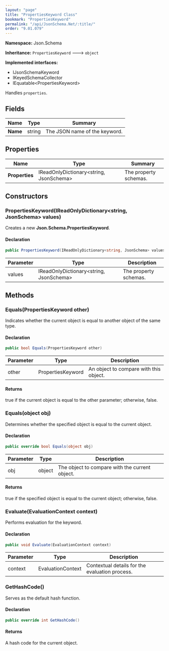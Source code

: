 ```yaml
---
layout: "page"
title: "PropertiesKeyword Class"
bookmark: "PropertiesKeyword"
permalink: "/api/JsonSchema.Net/:title/"
order: "9.01.079"
---
```

**Namespace:** Json.Schema

**Inheritance:**
`PropertiesKeyword`
 🡒 
`object`

**Implemented interfaces:**

- IJsonSchemaKeyword
- IKeyedSchemaCollector
- IEquatable\<PropertiesKeyword\>

Handles `properties`.

## Fields

| Name | Type | Summary |
|---|---|---|
| **Name** | string | The JSON name of the keyword. |

## Properties

| Name | Type | Summary |
|---|---|---|
| **Properties** | IReadOnlyDictionary\<string, JsonSchema\> | The property schemas. |

## Constructors

### PropertiesKeyword(IReadOnlyDictionary\<string, JsonSchema\> values)

Creates a new **Json.Schema.PropertiesKeyword**.

#### Declaration

```c#
public PropertiesKeyword(IReadOnlyDictionary<string, JsonSchema> values)
```

| Parameter | Type | Description |
|---|---|---|
| values | IReadOnlyDictionary\<string, JsonSchema\> | The property schemas. |


## Methods

### Equals(PropertiesKeyword other)

Indicates whether the current object is equal to another object of the same type.

#### Declaration

```c#
public bool Equals(PropertiesKeyword other)
```

| Parameter | Type | Description |
|---|---|---|
| other | PropertiesKeyword | An object to compare with this object. |


#### Returns

true if the current object is equal to the <paramref name="other">other</paramref> parameter; otherwise, false.

### Equals(object obj)

Determines whether the specified object is equal to the current object.

#### Declaration

```c#
public override bool Equals(object obj)
```

| Parameter | Type | Description |
|---|---|---|
| obj | object | The object to compare with the current object. |


#### Returns

true if the specified object  is equal to the current object; otherwise, false.

### Evaluate(EvaluationContext context)

Performs evaluation for the keyword.

#### Declaration

```c#
public void Evaluate(EvaluationContext context)
```

| Parameter | Type | Description |
|---|---|---|
| context | EvaluationContext | Contextual details for the evaluation process. |


### GetHashCode()

Serves as the default hash function.

#### Declaration

```c#
public override int GetHashCode()
```


#### Returns

A hash code for the current object.

